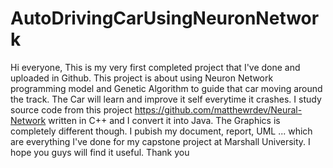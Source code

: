 # AutoDrivingCarUsingNeuronNetwork
Hi everyone,
This is my very first completed project that I've done and uploaded in Github. This project is about using Neuron Network programming model
and Genetic Algorithm to guide that car moving around the track. The Car will learn and improve it self everytime it crashes. I study source
code from this project https://github.com/matthewrdev/Neural-Network written in C++ and I convert it into Java. The Graphics is completely
different though. 
I pubish my document, report, UML ... which are everything I've done for my capstone project at Marshall University. I hope you guys will
find it useful. 
Thank you
